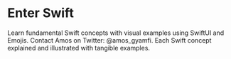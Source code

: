 # Enter Swift
Learn fundamental Swift concepts with visual examples using SwiftUI and Emojis. Contact Amos on Twitter: @amos_gyamfi. Each Swift concept explained and illustrated with tangible examples.




